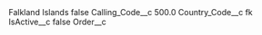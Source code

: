 <?xml version="1.0" encoding="UTF-8"?>
<CustomMetadata xmlns="http://soap.sforce.com/2006/04/metadata" xmlns:xsi="http://www.w3.org/2001/XMLSchema-instance" xmlns:xsd="http://www.w3.org/2001/XMLSchema">
    <label>Falkland Islands</label>
    <protected>false</protected>
    <values>
        <field>Calling_Code__c</field>
        <value xsi:type="xsd:double">500.0</value>
    </values>
    <values>
        <field>Country_Code__c</field>
        <value xsi:type="xsd:string">fk</value>
    </values>
    <values>
        <field>IsActive__c</field>
        <value xsi:type="xsd:boolean">false</value>
    </values>
    <values>
        <field>Order__c</field>
        <value xsi:nil="true"/>
    </values>
</CustomMetadata>
